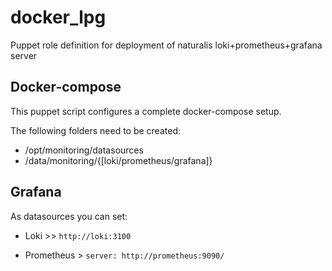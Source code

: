 # docker_lpg
Puppet role definition for deployment of naturalis loki+prometheus+grafana server

Docker-compose
--------------

This puppet script configures a complete docker-compose setup.

The following folders need to be created:
- /opt/monitoring/datasources
- /data/monitoring/{[loki/prometheus/grafana]}

## Grafana

As datasources you can set:

- Loki >>
`http://loki:3100`

- Prometheus >
`server: http://prometheus:9090/`
